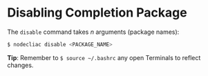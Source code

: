 # Disabling Completion Package

The `disable` command takes _n_ arguments (package names):

```sh
$ nodecliac disable <PACKAGE_NAME>
```

**Tip**: Remember to `$ source ~/.bashrc` any open Terminals to reflect changes.

